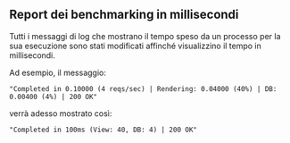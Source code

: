 ## Report dei benchmarking in millisecondi

Tutti i messaggi di log che mostrano il tempo speso da un processo per la sua esecuzione sono stati modificati affinché visualizzino il tempo in millisecondi.

Ad esempio, il messaggio:

	"Completed in 0.10000 (4 reqs/sec) | Rendering: 0.04000 (40%) | DB: 0.00400 (4%) | 200 OK"

verrà adesso mostrato così:

	"Completed in 100ms (View: 40, DB: 4) | 200 OK"
